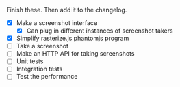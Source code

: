 Finish these. Then add it to the changelog.

- [x] Make a screenshot interface
    - [x] Can plug in different instances of screenshot takers
- [x] Simplify rasterize.js phantomjs program
- [ ] Take a screenshot
- [ ] Make an HTTP API for taking screenshots
- [ ] Unit tests
- [ ] Integration tests
- [ ] Test the performance

